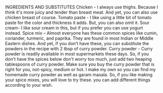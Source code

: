 INGREDIENTS AND SUBSTITUTES
Chicken - I always use thighs. Because I think it's more juicy and tender than breast meat. And yet, you can also use chicken breast of course. 
Tomato paste - I like using a little bit of tomato paste for the color and thickness it adds. But, you can also omit it.
Sour cream- I like sour cream in this, but if you prefer you can use yogurt instead.
Spice mix – Almost everyone has these common spices like cumin, coriander, turmeric, and paprika. They are found in most Indian or Middle Eastern dishes. And yet, if you don’t have these, you can substitute the powders in the recipe with 2 tbsp of curry powder.
Curry powder - Curry powder is readily available in most supermarkets these days. So, if you don't have the spices below don't worry too much, just add two heaping tablespoons of curry powder. Make sure you buy the curry powder that is right for you, not-spicy, medium or hot. I make my own so you can find my homemade curry powder as well as garam masala. So, if you like making your spice mixes, you will love to try these. 
you can add different things according to your wish.
